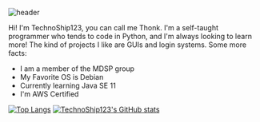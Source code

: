 ![header](https://capsule-render.vercel.app/api?type=rect&color=gradient&height=150&section=footer&text=TechnoShip123&fontSize=70)

Hi! I'm TechnoShip123, you can call me Thonk. I'm a self-taught programmer who tends to code in Python, and I'm always looking to learn more! The kind of projects I like are GUIs and login systems. Some more facts:
- I am a member of the MDSP group
- My Favorite OS is Debian
- Currently learning Java SE 11
- I'm AWS Certified

[![Top Langs](https://github-readme-stats.vercel.app/api/top-langs/?username=TechnoShip123&count_private=true&theme=calm&cache_seconds=7288)](https://github.com/technoship123/technoship123)
[![TechnoShip123's GitHub stats](https://github-readme-stats.vercel.app/api?username=TechnoShip123&count_private=true&show_icons=true&theme=calm&cache_seconds=7200)](https://github.com/technoship123/technoship123)
